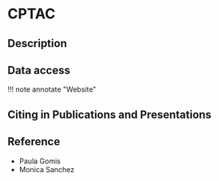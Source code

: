 # CPTAC

## Description

## Data access

!!! note annotate "Website"
    <!--[placeholder](placeholder){:target="_blank"}-->

## Citing in Publications and Presentations

## Reference

- Paula Gomis
- Monica Sanchez
